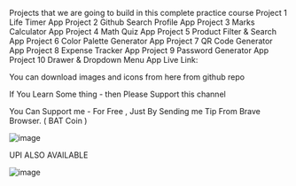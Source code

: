 Projects that we are going to build in this complete practice course
Project 1 Life Timer App
Project 2 Github Search Profile App
Project 3 Marks Calculator App
Project 4 Math Quiz App
Project 5 Product Filter & Search App
Project 6 Color Palette Generator App
Project 7 QR Code Generator App
Project 8 Expense Tracker App
Project 9 Password Generator App
Project 10 Drawer & Dropdown Menu App
Live Link:

You can download images and icons from here from github repo

If You Learn Some thing - then Please Support this channel

You Can Support me - For Free , Just By Sending me Tip From Brave Browser. ( BAT Coin )

![image](https://github.com/user-attachments/assets/54ba0198-f41f-4c4f-bd37-a6d2b56ebf54)


UPI ALSO AVAILABLE

![image](https://github.com/user-attachments/assets/d18c82fb-dc45-4994-ab63-751ce5a64397)
